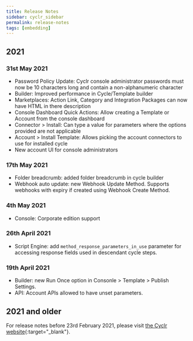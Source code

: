```yaml
---
title: Release Notes
sidebar: cyclr_sidebar
permalink: release-notes
tags: [embedding]
---
```


## 2021

### 31st May 2021
- Password Policy Update: Cyclr console administrator passwords must now be 10 characters long and contain a non-alphanumeric character
- Builder: Improved performance in Cycle/Template builder
- Marketplaces: Action Link, Category and Integration Packages can now have HTML in there description
- Console Dashboard Quick Actions: Allow creating a Template or Account from the console dashboard
- Connector > Install: Can type a value for parameters where the options provided are not applicable
- Account > Install Template: Allows picking the account connectors to use for installed cycle
- New account UI for console administrators

### 17th May 2021
- Folder breadcrumb: added folder breadcrumb in cycle builder
- Webhook auto update: new Webhook Update Method. Supports webhooks with expiry if created using Webhook Create Method.

### 4th May 2021
- Console: Corporate edition support 

### 26th April 2021
- Script Engine: add `method_response_parameters_in_use` parameter for accessing response fields used in descendant cycle steps.

### 19th April 2021
- Builder: new Run Once option in Consonle > Template > Publish Settings.
- API: Account APIs allowed to have unset parameters.

## 2021 and older

For release notes before 23rd February 2021, please visit [the Cyclr website](https://cyclr.com/changelog){:target="_blank"}.
